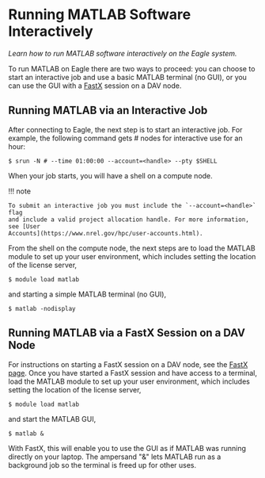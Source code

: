 # Running MATLAB Software Interactively

*Learn how to run MATLAB software interactively on the Eagle system.*

To run MATLAB on Eagle there are two ways to proceed: you can choose to start an
interactive job and use a basic MATLAB terminal (no GUI), or you can use the GUI
with a [FastX](../../../Development/Vizualization/FastX/fastx)
session on a DAV node.

<!-- TODO: Add link for System Connection (part of previous paragraph): -->
<!-- For information on how to connect to Eagle, see System Connection. -->

## Running MATLAB via an Interactive Job

After connecting to Eagle, the next step is to start an interactive job. For
example, the following command gets # nodes for interactive use for an hour:

```
$ srun -N # --time 01:00:00 --account=<handle> --pty $SHELL
```

When your job starts, you will have a shell on a compute node.

!!! note

    To submit an interactive job you must include the `--account=<handle>` flag
    and include a valid project allocation handle. For more information, see [User
    Accounts](https://www.nrel.gov/hpc/user-accounts.html).
    
<!-- TODO: Check link for user-accounts.  Add link for interactive jobs.  See
below template. -->

<!-- !!! note -->

<!--     1. To submit an interactive job you must include the `--account=<handle>` flag -->
<!--        and include a valid project allocation handle. For more information, see [User -->
<!--        Accounts](https://www.nrel.gov/hpc/user-accounts.html). -->
<!--     2. For more information on interactive jobs, see Running Interactive Jobs. -->

From the shell on the compute node, the next steps are to load the MATLAB module
to set up your user environment, which includes setting the location of the
license server,

```
$ module load matlab
```

and starting a simple MATLAB terminal (no GUI),

```
$ matlab -nodisplay
```

## Running MATLAB via a FastX Session on a DAV Node

For instructions on starting a FastX session on a DAV node, see the [FastX
page](../../../.../../Development/Vizualization/FastX/fastx). Once you have
started a FastX session and have access to a terminal, load the MATLAB module to
set up your user environment, which includes setting the location of the license
server,

```
$ module load matlab
```

and start the MATLAB GUI,

```
$ matlab &
```

With FastX, this will enable you to use the GUI as if MATLAB was running
directly on your laptop. The ampersand "&" lets MATLAB run as a background job
so the terminal is freed up for other uses.

